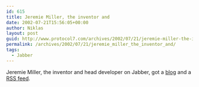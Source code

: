 ```yaml
---
id: 615
title: Jeremie Miller, the inventor and
date: 2002-07-21T15:56:05+00:00
author: Niklas
layout: post
guid: http://www.protocol7.com/archives/2002/07/21/jeremie-miller-the-inventor-and/
permalink: /archives/2002/07/21/jeremie_miller_the_inventor_and/
tags:
  - Jabber
---
```

<div class='microid-7a7e16acd909d901aa4cceca2f258f1e9e4a0f74'>
  <p>
    Jeremie Miller, the inventor and head developer on Jabber, got a <a href="http://www.jeremie.com/myself.php">blog</a> and a <a href="http://www.jeremie.com/rss.php?cat=myself">RSS feed</a>.
  </p>
</div>